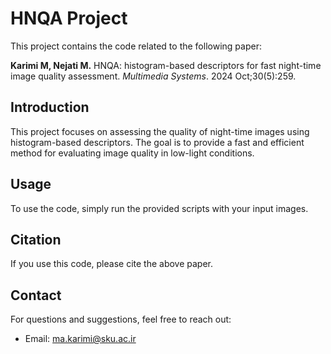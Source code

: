 # HNQA Project

This project contains the code related to the following paper:

**Karimi M, Nejati M.** HNQA: histogram-based descriptors for fast night-time image quality assessment. *Multimedia Systems*. 2024 Oct;30(5):259.

## Introduction

This project focuses on assessing the quality of night-time images using histogram-based descriptors. The goal is to provide a fast and efficient method for evaluating image quality in low-light conditions.

## Usage

To use the code, simply run the provided scripts with your input images.

## Citation

If you use this code, please cite the above paper.

## Contact

For questions and suggestions, feel free to reach out:
- Email: ma.karimi@sku.ac.ir

